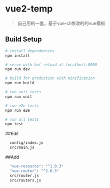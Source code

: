 # vue2-temp

> 自己用的一套，基于vue-cli修改的的vue模板

## Build Setup

``` bash
# install dependencies
npm install

# serve with hot reload at localhost:8080
npm run dev

# build for production with minification
npm run build

# run unit tests
npm run unit

# run e2e tests
npm run e2e

# run all tests
npm test
```

##Edit
```bash
  config/index.js
  src/main.js
```

##Add
```bash
  "vue-resource": "^1.0.3"
  "vue-router": "^2.0.3"
  src/router.js
  src/routers.js
```

